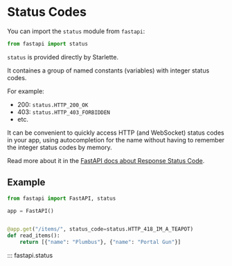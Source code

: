 # Status Codes

You can import the `status` module from `fastapi`:

```python
from fastapi import status
```

`status` is provided directly by Starlette.

It containes a group of named constants (variables) with integer status codes.

For example:

* 200: `status.HTTP_200_OK`
* 403: `status.HTTP_403_FORBIDDEN`
* etc.

It can be convenient to quickly access HTTP (and WebSocket) status codes in your app,
using autocompletion for the name without having to remember the integer status codes
by memory.

Read more about it in the
[FastAPI docs about Response Status Code](https://fastapi.tiangolo.com/tutorial/response-status-code/).

## Example

```python
from fastapi import FastAPI, status

app = FastAPI()


@app.get("/items/", status_code=status.HTTP_418_IM_A_TEAPOT)
def read_items():
    return [{"name": "Plumbus"}, {"name": "Portal Gun"}]
```

::: fastapi.status
